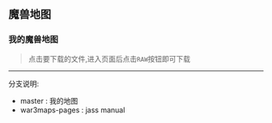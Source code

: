 ﻿## 魔兽地图
### 我的魔兽地图


> 点击要下载的文件,进入页面后点击`RAW`按钮即可下载

---

分支说明:

* master : 我的地图
* war3maps-pages : jass manual


